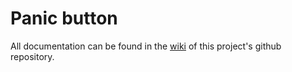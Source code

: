 # Panic button

All documentation can be found in the [wiki](../../wiki) of this project's github repository.
